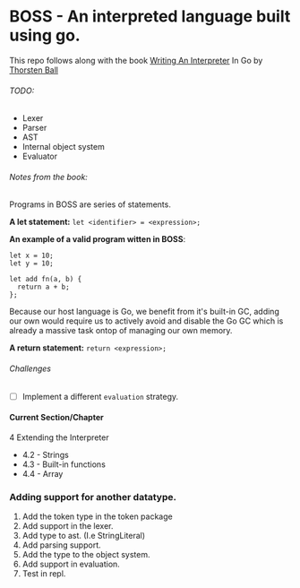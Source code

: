 # BOSS - An interpreted language built using go.
This repo follows along with the book [Writing An Interpreter](https://interpreterbook.com/) In Go by [Thorsten Ball](https://thorstenball.com/)

###### TODO:
* Lexer
* Parser
* AST
* Internal object system
* Evaluator

###### Notes from the book:
Programs in BOSS are series of statements.

**A let statement:** `let <identifier> = <expression>;`

**An example of a valid program witten in BOSS**:
```
let x = 10;
let y = 10;

let add fn(a, b) {
  return a + b;
};
```

Because our host language is Go, we benefit from it's built-in GC,
adding our own would require us to actively avoid and disable the Go
GC which is already a massive task ontop of managing our own memory. 

**A return statement:** `return <expression>;`

###### Challenges
- [ ] Implement a different `evaluation` strategy.

#### Current Section/Chapter
4 Extending the Interpreter
- 4.2 - Strings
- 4.3 - Built-in functions
- 4.4 - Array


### Adding support for another datatype.
1. Add the token type in the token package
2. Add support in the lexer.
3. Add type to ast. (I.e StringLiteral)
4. Add parsing support.
5. Add the type to the object system.
6. Add support in evaluation.
7. Test in repl.


